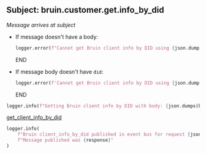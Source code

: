 ## Subject: bruin.customer.get.info_by_did

_Message arrives at subject_

* If message doesn't have a body:
  ```python
  logger.error(f"Cannot get Bruin client info by DID using {json.dumps(msg)}. JSON malformed")
  ```
  END

* If message body doesn't have `did`:
  ```python
  logger.error(f'Cannot get Bruin client info by DID using {json.dumps(body)}. Need "did"') 
  ```
  END

```python
logger.info(f"Getting Bruin client info by DID with body: {json.dumps(body)}")
```

[get_client_info_by_did](../repositories/bruin_repository/get_client_info_by_did.md)

```python
logger.info(
    f"Bruin client_info_by_did published in event bus for request {json.dumps(msg)}. "
    f"Message published was {response}"
)
```
